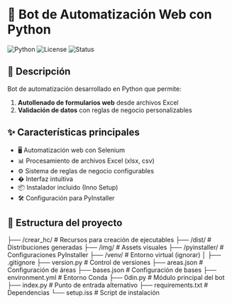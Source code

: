 # 🤖 Bot de Automatización Web con Python

![Python](https://img.shields.io/badge/Python-3.8%2B-blue)
![License](https://img.shields.io/badge/Licencia-MIT-green)
![Status](https://img.shields.io/badge/Estado-Activo-brightgreen)

## 📝 Descripción
Bot de automatización desarrollado en Python que permite:
1. **Autollenado de formularios web** desde archivos Excel
2. **Validación de datos** con reglas de negocio personalizables

## ✨ Características principales
- 🖥️ Automatización web con Selenium
- 📊 Procesamiento de archivos Excel (xlsx, csv)
- ⚙️ Sistema de reglas de negocio configurables
- � Interfaz intuitiva
- 📦 Instalador incluido (Inno Setup)
- 🛠️ Configuración para PyInstaller

## 📂 Estructura del proyecto

├── /crear_hc/ # Recursos para creación de ejecutables
├── /dist/ # Distribuciones generadas
├── /img/ # Assets visuales
├── /pyinstaller/ # Configuraciones PyInstaller
├── /venv/ # Entorno virtual (ignorar)
│
├── .gitignore
├── version.py # Control de versiones
├── areas.json # Configuración de áreas
├── bases.json # Configuración de bases
├── environment.yml # Entorno Conda
├── 0din.py # Módulo principal del bot
├── index.py # Punto de entrada alternativo
├── requirements.txt # Dependencias
└── setup.iss # Script de instalación


